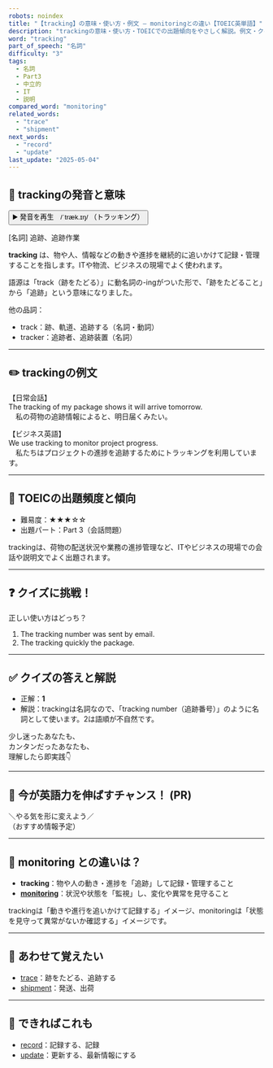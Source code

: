 ```yaml
---
robots: noindex
title: "【tracking】の意味・使い方・例文 ― monitoringとの違い【TOEIC英単語】"
description: "trackingの意味・使い方・TOEICでの出題傾向をやさしく解説。例文・クイズ付きでmonitoringとの違いもわかりやすく学べます。"
word: "tracking"
part_of_speech: "名詞"
difficulty: "3"
tags:
  - 名詞
  - Part3
  - 中立的
  - IT
  - 説明
compared_word: "monitoring"
related_words:
  - "trace"
  - "shipment"
next_words:
  - "record"
  - "update"
last_update: "2025-05-04"
---
```


## 🔰 trackingの発音と意味

<button class="play-audio" onclick="playTTS('tracking')">
  <span class="play-audio-main">
    ▶️ 発音を再生　/ˈtræk.ɪŋ/
  </span>
  <span class="play-audio-sub">
    （トラッキング）
  </span>
</button>

[名詞] 追跡、追跡作業

**tracking** は、物や人、情報などの動きや進捗を継続的に追いかけて記録・管理することを指します。ITや物流、ビジネスの現場でよく使われます。

語源は「track（跡をたどる）」に動名詞の-ingがついた形で、「跡をたどること」から「追跡」という意味になりました。

他の品詞：  
- track：跡、軌道、追跡する（名詞・動詞）
- tracker：追跡者、追跡装置（名詞）

---

## ✏️ trackingの例文

【日常会話】  
The tracking of my package shows it will arrive tomorrow.  
　私の荷物の追跡情報によると、明日届くみたい。

【ビジネス英語】  
We use tracking to monitor project progress.  
　私たちはプロジェクトの進捗を追跡するためにトラッキングを利用しています。

---

## 🎯 TOEICの出題頻度と傾向

- 難易度：★★★☆☆
- 出題パート：Part 3（会話問題）

trackingは、荷物の配送状況や業務の進捗管理など、ITやビジネスの現場での会話や説明文でよく出題されます。

---

## ❓ クイズに挑戦！

正しい使い方はどっち？

1. The tracking number was sent by email.  
2. The tracking quickly the package.

---

## ✅ クイズの答えと解説

- 正解：**1**
- 解説：trackingは名詞なので、「tracking number（追跡番号）」のように名詞として使います。2は語順が不自然です。

少し迷ったあなたも、  
カンタンだったあなたも、  
理解したら即実践👇️

---

## 🚀 今が英語力を伸ばすチャンス！ (PR)

<div class="info-center">
＼やる気を形に変えよう／<br>  
（おすすめ情報予定）
</div>

---

## 🤔  monitoring との違いは？

- **tracking**：物や人の動き・進捗を「追跡」して記録・管理すること
- **[monitoring](/word/monitoring)**：状況や状態を「監視」し、変化や異常を見守ること

trackingは「動きや進行を追いかけて記録する」イメージ、monitoringは「状態を見守って異常がないか確認する」イメージです。

---

## 🧩 あわせて覚えたい

- [trace](/word/trace)：跡をたどる、追跡する
- [shipment](/word/shipment)：発送、出荷

---

## 📖 できればこれも

- [record](/word/record)：記録する、記録
- [update](/word/update)：更新する、最新情報にする

<!-- cvid: aid23_bid12 -->
